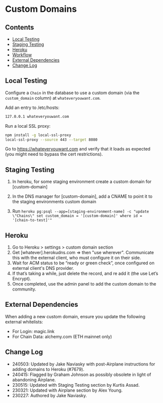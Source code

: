 # Custom Domains

## Contents

- [Local Testing](#local-testing)
- [Staging Testing](#staging-testing)
- [Heroku](#heroku)
- [Workflow](#workflow)
- [External Dependencies](#external-dependencies)
- [Change Log](#change-log)

## Local Testing

Configure a `Chain` in the database to use a custom domain (via the `custom_domain` column) at `whateveryouwant.com`.

Add an entry to /etc/hosts:

```txt
127.0.0.1 whateveryouwant.com
```

Run a local SSL proxy:

```bash
npm install -g local-ssl-proxy
local-ssl-proxy --source 443 --target 8080
```

Go to <https://whateveryouwant.com> and verify that it loads as expected (you might need to bypass the cert restrictions).

## Staging Testing

1. In heroku, for some staging environment create a custom domain for [custom-domain]

2. In the DNS manager for [custom-domain], add a CNAME to point it to the staging environments custom domain

3. Run ```heroku pg:psql --app=[staging-environment-name] -c "update \"Chains\" set custom_domain = '[custom-domain]' where id = '[chain-to-test]'"```

## Heroku

1. Go to Heroku > settings > custom domain section
1. Get [whatever].herokudns.com ⇒ then "use wherever". Communicate this with the external client, who must configure it on their side.
1. Wait for ACM status to be “ready or green check”, once configured on external client's DNS provider.
1. If that’s taking a while, just delete the record, and re add it (the use Let’s Encrypt).
1. Once completed, use the admin panel to add the custom domain to the community.

## External Dependencies

When adding a new custom domain, ensure you update the following external whitelists:

- For Login: magic.link
- For Chain Data: alchemy.com (ETH mainnet only)

## Change Log

- 240503: Updated by Jake Naviasky with post-Airplane instructions for adding domains to Heroku (#7679).
- 240415: Flagged by Graham Johnson as possibly obsolete in light of abandoning Airplane.
- 230515: Updated with Staging Testing section by Kurtis Assad.
- 230321: Updated with Airplane section by Alex Young.
- 230227: Authored by Jake Naviasky.

